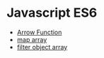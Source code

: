 # Javascript ES6

* [Arrow Function](https://github.com/learninglife-d/note/tree/master/javascript_ES6/Arrow-Function)
* [map array](https://github.com/learninglife-d/note/tree/master/javascript_ES6/map)
* [filter object array](https://github.com/learninglife-d/note/tree/master/javascript_ES6/filter)